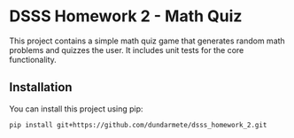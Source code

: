 # DSSS Homework 2 - Math Quiz

This project contains a simple math quiz game that generates random math problems and quizzes the user. It includes unit tests for the core functionality.

## Installation

You can install this project using pip:

```bash
pip install git+https://github.com/dundarmete/dsss_homework_2.git